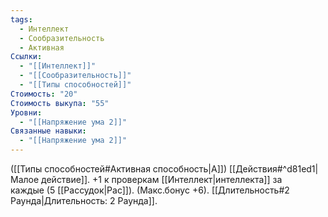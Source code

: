 ```yaml
---
tags:
  - Интеллект
  - Сообразительность
  - Активная
Ссылки:
  - "[[Интеллект]]"
  - "[[Сообразительность]]"
  - "[[Типы способностей]]"
Стоимость: "20"
Стоимость выкупа: "55"
Уровни:
  - "[[Напряжение ума 2]]"
Связанные навыки:
  - "[[Напряжение ума 2]]"
---
```

([[Типы способностей#Активная способность|А]]) [[Действия#^d81ed1|Малое действие]]. +1 к проверкам [[Интеллект|интеллекта]] за каждые (5 [[Рассудок|Рас]]). (Макс.бонус +6). [[Длительность#2 Раунда|Длительность: 2 Раунда]].